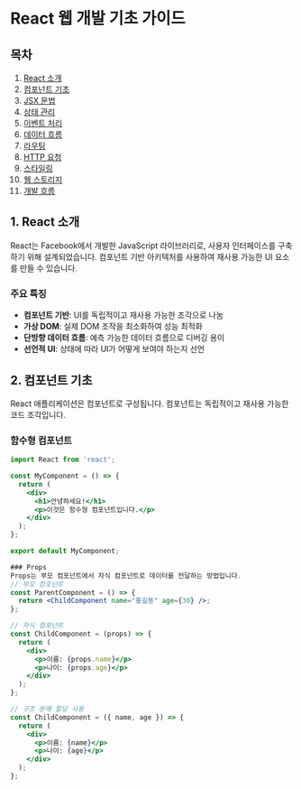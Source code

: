 # React 웹 개발 기초 가이드

## 목차
1. [React 소개](#1-react-소개)
2. [컴포넌트 기초](#2-컴포넌트-기초)
3. [JSX 문법](#3-jsx-문법)
4. [상태 관리](#4-상태-관리)
5. [이벤트 처리](#5-이벤트-처리)
6. [데이터 흐름](#6-데이터-흐름)
7. [라우팅](#7-라우팅)
8. [HTTP 요청](#8-http-요청)
9. [스타일링](#9-스타일링)
10. [웹 스토리지](#10-웹-스토리지)
11. [개발 흐름](#11-개발-흐름)

## 1. React 소개

React는 Facebook에서 개발한 JavaScript 라이브러리로, 사용자 인터페이스를 구축하기 위해 설계되었습니다. 컴포넌트 기반 아키텍처를 사용하여 재사용 가능한 UI 요소를 만들 수 있습니다.

### 주요 특징
- **컴포넌트 기반**: UI를 독립적이고 재사용 가능한 조각으로 나눔
- **가상 DOM**: 실제 DOM 조작을 최소화하여 성능 최적화
- **단방향 데이터 흐름**: 예측 가능한 데이터 흐름으로 디버깅 용이
- **선언적 UI**: 상태에 따라 UI가 어떻게 보여야 하는지 선언

## 2. 컴포넌트 기초

React 애플리케이션은 컴포넌트로 구성됩니다. 컴포넌트는 독립적이고 재사용 가능한 코드 조각입니다.

### 함수형 컴포넌트

```jsx
import React from 'react';

const MyComponent = () => {
  return (
    <div>
      <h1>안녕하세요!</h1>
      <p>이것은 함수형 컴포넌트입니다.</p>
    </div>
  );
};

export default MyComponent;

### Props
Props는 부모 컴포넌트에서 자식 컴포넌트로 데이터를 전달하는 방법입니다.
// 부모 컴포넌트
const ParentComponent = () => {
  return <ChildComponent name="홍길동" age={30} />;
};

// 자식 컴포넌트
const ChildComponent = (props) => {
  return (
    <div>
      <p>이름: {props.name}</p>
      <p>나이: {props.age}</p>
    </div>
  );
};

// 구조 분해 할당 사용
const ChildComponent = ({ name, age }) => {
  return (
    <div>
      <p>이름: {name}</p>
      <p>나이: {age}</p>
    </div>
  );
};
